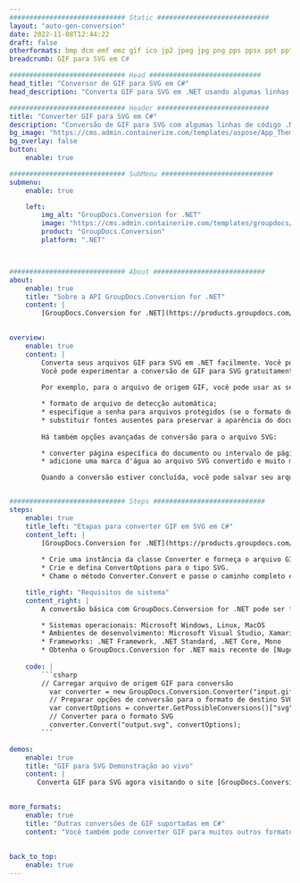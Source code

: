 ```yaml
---
############################# Static ############################
layout: "auto-gen-conversion"
date: 2022-11-08T12:44:22
draft: false
otherformats: bmp dcm emf emz gif ico jp2 jpeg jpg png pps ppsx ppt pptx psb psd svg svgz tga tif tiff webp wmf wmz
breadcrumb: GIF para SVG em C#

############################# Head ############################
head_title: "Conversor de GIF para SVG em C#"
head_description: "Converta GIF para SVG em .NET usando algumas linhas de código. Use a API de conversão de documentos do GroupDocs para converter mais de 160 formatos de arquivo."

############################# Header ############################
title: "Converter GIF para SVG em C#"
description: "Conversão de GIF para SVG com algumas linhas de código .NET"
bg_image: "https://cms.admin.containerize.com/templates/aspose/App_Themes/V3/images/bg/header1.png"
bg_overlay: false
button:
    enable: true

############################# SubMenu ############################
submenu:
    enable: true

    left:
        img_alt: "GroupDocs.Conversion for .NET"
        image: "https://cms.admin.containerize.com/templates/groupdocs/images/product-logos/90x90-noborder/groupdocs-conversion-net.png"
        product: "GroupDocs.Conversion"
        platform: ".NET"



############################# About ############################
about:
    enable: true
    title: "Sobre a API GroupDocs.Conversion for .NET"
    content: |
        [GroupDocs.Conversion for .NET](https://products.groupdocs.com/conversion/net/) pode ser usado para converter Microsoft Word, Excel, PowerPoint, PDF, Visio e outros formatos. GroupDocs.Conversion é uma API independente que é adequada para sistemas internos e de back-end onde é necessário alto desempenho. Não depende de nenhum software como Microsoft ou Open Office.
    

overview:
    enable: true
    content: |
        Converta seus arquivos GIF para SVG em .NET facilmente. Você pode usar apenas algumas linhas de código C# em qualquer plataforma de sua escolha, como - Windows, Linux, macOS.
        Você pode experimentar a conversão de GIF para SVG gratuitamente e avaliar a qualidade dos resultados da conversão. Juntamente com cenários de conversão de arquivo simples, você pode tentar opções mais avançadas para carregar o arquivo de origem GIF e para salvar o resultado de saída SVG. 
        
        Por exemplo, para o arquivo de origem GIF, você pode usar as seguintes opções de carregamento:

        * formato de arquivo de detecção automática;
        * especifique a senha para arquivos protegidos (se o formato de arquivo suportar);
        * substituir fontes ausentes para preservar a aparência do documento.
        
        Há também opções avançadas de conversão para o arquivo SVG:

        * converter página específica do documento ou intervalo de páginas;
        * adicione uma marca d'água ao arquivo SVG convertido e muito mais.

        Quando a conversão estiver concluída, você pode salvar seu arquivo SVG no caminho do arquivo local ou em qualquer armazenamento de terceiros, como FTP, Amazon S3, Google Drive, Dropbox etc. Observe - para converter GIF para {{ TO}} não há necessidade de nenhum software adicional instalado - como MS Office, Open Office, Adobe Acrobat Reader etc.


############################# Steps ############################
steps:
    enable: true
    title_left: "Etapas para converter GIF em SVG em C#"
    content_left: |
        [GroupDocs.Conversion for .NET](https://products.groupdocs.com/conversion/net/) torna mais fácil para os desenvolvedores converter um arquivo GIF para SVG com algumas linhas de código.
        
        * Crie uma instância da classe Converter e forneça o arquivo GIF com o caminho completo
        * Crie e defina ConvertOptions para o tipo SVG.
        * Chame o método Converter.Convert e passe o caminho completo e o formato (SVG) como parâmetro

    title_right: "Requisitos de sistema"
    content_right: |
        A conversão básica com GroupDocs.Conversion for .NET pode ser feita em apenas algumas etapas simples. Nossas APIs são suportadas em todas as principais plataformas e sistemas operacionais. Antes de executar o código abaixo, certifique-se de ter os seguintes pré-requisitos instalados em seu sistema.

        * Sistemas operacionais: Microsoft Windows, Linux, MacOS
        * Ambientes de desenvolvimento: Microsoft Visual Studio, Xamarin, MonoDevelop
        * Frameworks: .NET Framework, .NET Standard, .NET Core, Mono
        * Obtenha o GroupDocs.Conversion for .NET mais recente de [Nuget](https://www.nuget.org/packages/groupdocs.conversion)
         
    code: |
        ```csharp    
        // Carregar arquivo de origem GIF para conversão
          var converter = new GroupDocs.Conversion.Converter("input.gif");
          // Preparar opções de conversão para o formato de destino SVG
          var convertOptions = converter.GetPossibleConversions()["svg"].ConvertOptions;
          // Converter para o formato SVG
          converter.Convert("output.svg", convertOptions);
        ```

demos:
    enable: true
    title: "GIF para SVG Demonstração ao vivo"
    content: |
       Converta GIF para SVG agora visitando o site [GroupDocs.Conversion App](https://products.groupdocs.app/conversion/family). A demonstração online tem as seguintes vantagens
          

more_formats:
    enable: true
    title: "Outras conversões de GIF suportadas em C#"
    content: "Você também pode converter GIF para muitos outros formatos de arquivo. Por favor, veja a lista abaixo."
       
       
back_to_top:
    enable: true
---
```

